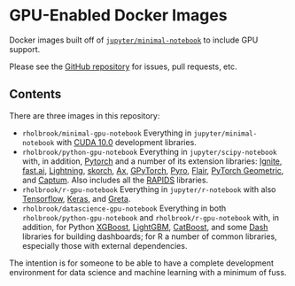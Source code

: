 <!-- [![Docker Pulls](https://img.shields.io/docker/pulls/rholbrook/datascience)](https://hub.docker.com/repository/docker/rholbrook/datascience) -->
<!-- [![Docker Stars](https://img.shields.io/docker/stars/rholbrook/datascience)](https://hub.docker.com/repository/docker/rholbrook/datascience) -->

# GPU-Enabled Docker Images

Docker images built off of [`jupyter/minimal-notebook`](https://github.com/jupyter/docker-stacks/tree/master/datascience-notebook) to include GPU support.

Please see the [GitHub repository](https://github.com/ryanholbrook/datascience-docker-gpu) for issues, pull requests, etc.

<!-- ### Quickstart -->
<!-- Clone the repository. -->
<!-- ``` -->
<!-- git clone https://github.com/ryanholbrook/datascience-docker-gpu.git -->
<!-- ``` -->

<!-- Download the image from Docker Hub and launch a Jupyter Notebook session with your (host) directory `/home/yourname/project/` mounted inside the container. -->
<!-- ``` -->
<!-- cd datascience-docker-gpu/full/ -->
<!-- ./datasci.sh --project /home/yourname/project/ -->
<!-- ``` -->

<!-- **WARNING:** Only data in your `project` directory will be saved after the container exits. If you have data elsewhere and you quit the container, it is gone forever. *(You can also mount persistant storage with `--volume` as usual with `docker`.)* -->

## Contents
There are three images in this repository:
  * `rholbrook/minimal-gpu-notebook` Everything in `jupyter/minimal-notebook` with [CUDA 10.0](https://developer.nvidia.com/cuda-zone) development libraries.
  * `rholbrook/python-gpu-notebook` Everything in `jupyter/scipy-notebook` with, in addition, [Pytorch](https://pytorch.org/) and a number of its extension libraries: [Ignite](https://pytorch.org/ignite/), [fast.ai](https://www.fast.ai/), [Lightning](https://github.com/williamFalcon/pytorch-lightning), [skorch](https://github.com/skorch-dev/skorch), [Ax](https://ax.dev/), [GPyTorch](https://github.com/cornellius-gp/gpytorch), [Pyro](http://pyro.ai/), [Flair](https://github.com/zalandoresearch/flair), [PyTorch Geometric](https://github.com/rusty1s/pytorch_geometric), and [Captum](https://captum.ai/). Also includes all the [RAPIDS](https://docs.rapids.ai/api) libraries.
  * `rholbrook/r-gpu-notebook` Everything in `jupyter/r-notebook` with also [Tensorflow](https://www.tensorflow.org/), [Keras](https://keras.io/), and [Greta](https://greta-stats.org/).
  * `rholbrook/datascience-gpu-notebook` Everything in both `rholbrook/python-gpu-notebook` and `rholbrook/r-gpu-notebook`
 with, in addition, for Python [XGBoost](https://github.com/dmlc/xgboost), [LightGBM](https://github.com/microsoft/LightGBM), [CatBoost](https://github.com/catboost/catboost), and some [Dash](https://github.com/plotly/dash) libraries for building dashboards; for R a number of common libraries, especially those with external dependencies.

The intention is for someone to be able to have a complete development environment for data science and machine learning with a minimum of fuss.

<!--   * [![Download Size](https://images.microbadger.com/badges/image/rholbrook/datascience:cuda-only.svg)](https://hub.docker.com/repository/docker/rholbrook/datascience/tags) `:cuda-only` -->
<!--   * [![Download Size](https://images.microbadger.com/badges/image/rholbrook/datascience:cuda-only.svg)](https://hub.docker.com/repository/docker/rholbrook/datascience/tags) `:pytorch`  -->
<!--   * [![Download Size](https://images.microbadger.com/badges/image/rholbrook/datascience:full.svg)](https://hub.docker.com/repository/docker/rholbrook/datascience/tags) `:full` -->

<!-- ## Usage Examples -->

<!-- Test the installation: -->
<!-- ``` -->
<!-- docker run --rm --gpus all rholbrook/datascience:cuda-only nvidia-smi -->
<!-- ``` -->

<!-- Open an IPython session: -->
<!-- ``` -->
<!-- docker run --rm -it --gpus all rholbrook/datascience:pytorch ipython -->
<!-- ``` -->

<!-- Start a Jupyter notebook server: -->
<!-- ``` -->
<!-- docker run --rm --gpus all rholbrook/datascience:full -->
<!-- ``` -->

<!-- In the `full` directory there is a script `start-shell.sh`. Running it will enter a `bash` shell with container options `-it --rm --gpus all` and X-forwarding enabled. Alternatively, specify a command to run instead of `bash`. You can also use of the usual `docker` [options](https://docs.docker.com/engine/reference/run/) or the [options](https://jupyter-docker-stacks.readthedocs.io/en/latest/using/common.html) from the original Jupyter images. See the script for more details. -->
